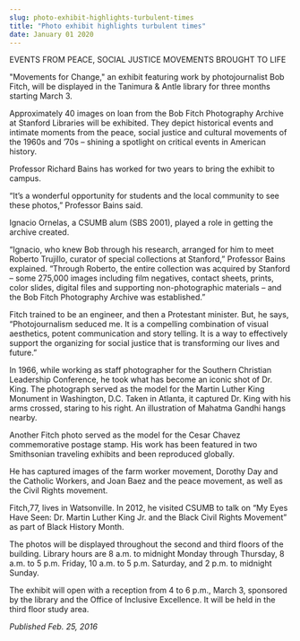 ```yaml
---
slug: photo-exhibit-highlights-turbulent-times
title: "Photo exhibit highlights turbulent times"
date: January 01 2020
---
```


<p>EVENTS FROM PEACE, SOCIAL JUSTICE MOVEMENTS BROUGHT TO LIFE
 </p><p>"Movements for Change," an exhibit featuring work by photojournalist Bob Fitch, will be displayed in the Tanimura &amp; Antle library for three months starting March 3.
</p><p>Approximately 40 images on loan from the Bob Fitch Photography Archive at Stanford Libraries will be exhibited. They depict historical events and intimate moments from the peace, social justice and cultural movements of the 1960s and ’70s – shining a spotlight on critical events in American history.
</p><p>Professor Richard Bains has worked for two years to bring the exhibit to campus.

“It’s a wonderful opportunity for students and the local community to see these photos,” Professor Bains said.

Ignacio Ornelas, a CSUMB alum &#40;SBS 2001&#41;, played a role in getting the archive created.

“Ignacio, who knew Bob through his research, arranged for him to meet Roberto Trujillo, curator of special collections at Stanford,” Professor Bains explained. “Through Roberto, the entire collection was acquired by Stanford – some 275,000 images including film negatives, contact sheets, prints, color slides, digital files and supporting non&#45;photographic materials – and the Bob Fitch Photography Archive was established.”
</p><p>Fitch trained to be an engineer, and then a Protestant minister. But, he says, “Photojournalism seduced me. It is a compelling combination of visual aesthetics, potent communication and story telling. It is a way to effectively support the organizing for social justice that is transforming our lives and future.”

In 1966, while working as staff photographer for the Southern Christian Leadership Conference, he took what has become an iconic shot of Dr. King. The photograph served as the model for the Martin Luther King Monument in Washington, D.C. Taken in Atlanta, it captured Dr. King with his arms crossed, staring to his right. An illustration of Mahatma Gandhi hangs nearby.
</p><p>Another Fitch photo served as the model for the Cesar Chavez commemorative postage stamp. His work has been featured in two Smithsonian traveling exhibits and been reproduced globally.
</p><p>He has captured images of the farm worker movement, Dorothy Day and the Catholic Workers, and Joan Baez and the peace movement, as well as the Civil Rights movement.
</p><p>Fitch,77, lives in Watsonville. In 2012, he visited CSUMB to talk on “My Eyes Have Seen: Dr. Martin Luther King Jr. and the Black Civil Rights Movement” as part of Black History Month.
</p><p>The photos will be displayed throughout the second and third floors of the building. Library hours are 8 a.m. to midnight Monday through Thursday, 8 a.m. to 5 p.m. Friday, 10 a.m. to 5 p.m. Saturday, and 2 p.m. to midnight Sunday.
</p><p>The exhibit will open with a reception from 4 to 6 p.m., March 3, sponsored by the library and the Office of Inclusive Excellence. It will be held in the third floor study area.
</p><p><em>Published Feb. 25, 2016</em>
</p>
